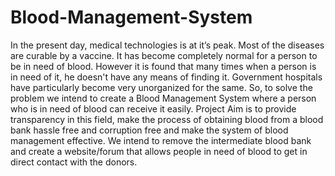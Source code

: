 # Blood-Management-System
In the present day, medical technologies is at it’s peak. Most of the diseases are curable by a vaccine. It has become completely normal for a person to be in need of  blood. However it is found that many times when a person is in need of it, he doesn't have any means of finding it. Government  hospitals have particularly become very unorganized for the same. So, to solve the problem we intend to create a Blood Management System where a person who is in need of blood can receive it easily. Project Aim is to provide transparency in this field, make the process of obtaining blood from a blood bank hassle free and corruption free and make the system of blood management effective. We intend to remove the intermediate blood bank and create a website/forum that allows people in need of blood to get in direct contact with the donors.
